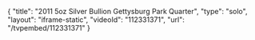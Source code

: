 {
    "title": "2011 5oz Silver Bullion Gettysburg Park Quarter",
    "type": "solo",
    "layout": "iframe-static",
    "videoId": "112331371",
    "url": "\/tvpembed\/112331371"
}